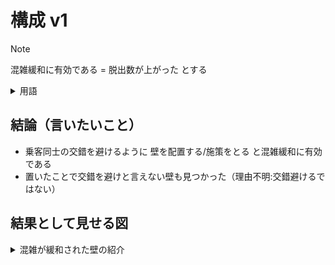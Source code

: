 # 構成 v1

> [!NOTE]  
> 混雑緩和に有効である = 脱出数が上がった とする

<details>

<summary>用語</summary>

### 最大人口密度

駅構内を 2500 分割した時の、最も多い足跡の数

</details>

## 結論（言いたいこと）

- 乗客同士の交錯を避けるように 壁を配置する/施策をとる と混雑緩和に有効である
- 置いたことで交錯を避けと言えない壁も見つかった（理由不明:交錯避けるではない）

## 結果として見せる図

<details>
<summary>混雑が緩和された壁の紹介</summary>

<details>
<summary>脱出数の比較</summary>

![脱出数の比較](../datas/compares/脱出数の比較_walls.png)

</details>

##### walls の軽い紹介

walls はこのような意図で置いた壁たちです。

1. 最大人口密度を塞ぐように置いた壁
1. 目視で確認した人の流れの境目においた壁
1. 乗る人と降りる人の改札の境目を延長するようおいた壁

</details>
